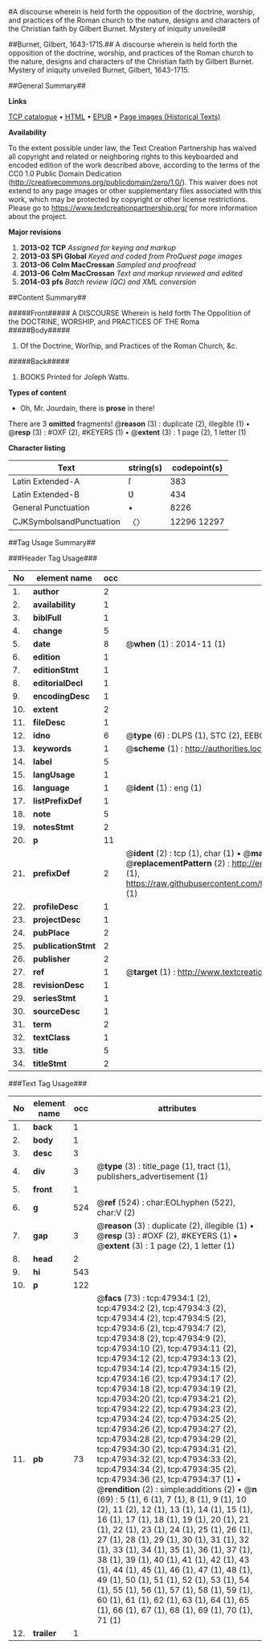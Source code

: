 #A discourse wherein is held forth the opposition of the doctrine, worship, and practices of the Roman church to the nature, designs and characters of the Christian faith by Gilbert Burnet. Mystery of iniquity unveiled#

##Burnet, Gilbert, 1643-1715.##
A discourse wherein is held forth the opposition of the doctrine, worship, and practices of the Roman church to the nature, designs and characters of the Christian faith by Gilbert Burnet.
Mystery of iniquity unveiled
Burnet, Gilbert, 1643-1715.

##General Summary##

**Links**

[TCP catalogue](http://www.ota.ox.ac.uk/tcp/)  • 
[HTML](http://tei.it.ox.ac.uk/tcp/Texts-HTML/free/A30/A30338.html)  • 
[EPUB](http://tei.it.ox.ac.uk/tcp/Texts-EPUB/free/A30/A30338.epub) • 
[Page images (Historical Texts)](https://historicaltexts.jisc.ac.uk/eebo-11631026e)

**Availability**

To the extent possible under law, the Text Creation Partnership has waived all copyright and related or neighboring rights to this keyboarded and encoded edition of the work described above, according to the terms of the CC0 1.0 Public Domain Dedication (http://creativecommons.org/publicdomain/zero/1.0/). This waiver does not extend to any page images or other supplementary files associated with this work, which may be protected by copyright or other license restrictions. Please go to https://www.textcreationpartnership.org/ for more information about the project.

**Major revisions**

1. __2013-02__ __TCP__ *Assigned for keying and markup*
1. __2013-03__ __SPi Global__ *Keyed and coded from ProQuest page images*
1. __2013-06__ __Colm MacCrossan__ *Sampled and proofread*
1. __2013-06__ __Colm MacCrossan__ *Text and markup reviewed and edited*
1. __2014-03__ __pfs__ *Batch review (QC) and XML conversion*

##Content Summary##

#####Front#####
A DISCOURSE Wherein is held forth The Oppoſition of the DOCTRINE, WORSHIP, and PRACTICES OF THE Roma
#####Body#####

1. Of the Doctrine, Worſhip, and Practices of the Roman Church, &c.

#####Back#####

1. BOOKS Printed for Joſeph Watts.

**Types of content**

  * Oh, Mr. Jourdain, there is **prose** in there!

There are 3 **omitted** fragments! 
 @__reason__ (3) : duplicate (2), illegible (1)  •  @__resp__ (3) : #OXF (2), #KEYERS (1)  •  @__extent__ (3) : 1 page (2), 1 letter (1)

**Character listing**


|Text|string(s)|codepoint(s)|
|---|---|---|
|Latin Extended-A|ſ|383|
|Latin Extended-B|Ʋ|434|
|General Punctuation|•|8226|
|CJKSymbolsandPunctuation|〈〉|12296 12297|

##Tag Usage Summary##

###Header Tag Usage###

|No|element name|occ|attributes|
|---|---|---|---|
|1.|__author__|2||
|2.|__availability__|1||
|3.|__biblFull__|1||
|4.|__change__|5||
|5.|__date__|8| @__when__ (1) : 2014-11 (1)|
|6.|__edition__|1||
|7.|__editionStmt__|1||
|8.|__editorialDecl__|1||
|9.|__encodingDesc__|1||
|10.|__extent__|2||
|11.|__fileDesc__|1||
|12.|__idno__|6| @__type__ (6) : DLPS (1), STC (2), EEBO-CITATION (1), OCLC (1), VID (1)|
|13.|__keywords__|1| @__scheme__ (1) : http://authorities.loc.gov/ (1)|
|14.|__label__|5||
|15.|__langUsage__|1||
|16.|__language__|1| @__ident__ (1) : eng (1)|
|17.|__listPrefixDef__|1||
|18.|__note__|5||
|19.|__notesStmt__|2||
|20.|__p__|11||
|21.|__prefixDef__|2| @__ident__ (2) : tcp (1), char (1)  •  @__matchPattern__ (2) : ([0-9\-]+):([0-9IVX]+) (1), (.+) (1)  •  @__replacementPattern__ (2) : http://eebo.chadwyck.com/downloadtiff?vid=$1&page=$2 (1), https://raw.githubusercontent.com/textcreationpartnership/Texts/master/tcpchars.xml#$1 (1)|
|22.|__profileDesc__|1||
|23.|__projectDesc__|1||
|24.|__pubPlace__|2||
|25.|__publicationStmt__|2||
|26.|__publisher__|2||
|27.|__ref__|1| @__target__ (1) : http://www.textcreationpartnership.org/docs/. (1)|
|28.|__revisionDesc__|1||
|29.|__seriesStmt__|1||
|30.|__sourceDesc__|1||
|31.|__term__|2||
|32.|__textClass__|1||
|33.|__title__|5||
|34.|__titleStmt__|2||


###Text Tag Usage###

|No|element name|occ|attributes|
|---|---|---|---|
|1.|__back__|1||
|2.|__body__|1||
|3.|__desc__|3||
|4.|__div__|3| @__type__ (3) : title_page (1), tract (1), publishers_advertisement (1)|
|5.|__front__|1||
|6.|__g__|524| @__ref__ (524) : char:EOLhyphen (522), char:V (2)|
|7.|__gap__|3| @__reason__ (3) : duplicate (2), illegible (1)  •  @__resp__ (3) : #OXF (2), #KEYERS (1)  •  @__extent__ (3) : 1 page (2), 1 letter (1)|
|8.|__head__|2||
|9.|__hi__|543||
|10.|__p__|122||
|11.|__pb__|73| @__facs__ (73) : tcp:47934:1 (2), tcp:47934:2 (2), tcp:47934:3 (2), tcp:47934:4 (2), tcp:47934:5 (2), tcp:47934:6 (2), tcp:47934:7 (2), tcp:47934:8 (2), tcp:47934:9 (2), tcp:47934:10 (2), tcp:47934:11 (2), tcp:47934:12 (2), tcp:47934:13 (2), tcp:47934:14 (2), tcp:47934:15 (2), tcp:47934:16 (2), tcp:47934:17 (2), tcp:47934:18 (2), tcp:47934:19 (2), tcp:47934:20 (2), tcp:47934:21 (2), tcp:47934:22 (2), tcp:47934:23 (2), tcp:47934:24 (2), tcp:47934:25 (2), tcp:47934:26 (2), tcp:47934:27 (2), tcp:47934:28 (2), tcp:47934:29 (2), tcp:47934:30 (2), tcp:47934:31 (2), tcp:47934:32 (2), tcp:47934:33 (2), tcp:47934:34 (2), tcp:47934:35 (2), tcp:47934:36 (2), tcp:47934:37 (1)  •  @__rendition__ (2) : simple:additions (2)  •  @__n__ (69) : 5 (1), 6 (1), 7 (1), 8 (1), 9 (1), 10 (2), 11 (2), 12 (1), 13 (1), 14 (1), 15 (1), 16 (1), 17 (1), 18 (1), 19 (1), 20 (1), 21 (1), 22 (1), 23 (1), 24 (1), 25 (1), 26 (1), 27 (1), 28 (1), 29 (1), 30 (1), 31 (1), 32 (1), 33 (1), 34 (1), 35 (1), 36 (1), 37 (1), 38 (1), 39 (1), 40 (1), 41 (1), 42 (1), 43 (1), 44 (1), 45 (1), 46 (1), 47 (1), 48 (1), 49 (1), 50 (1), 51 (1), 52 (1), 53 (1), 54 (1), 55 (1), 56 (1), 57 (1), 58 (1), 59 (1), 60 (1), 61 (1), 62 (1), 63 (1), 64 (1), 65 (1), 66 (1), 67 (1), 68 (1), 69 (1), 70 (1), 71 (1)|
|12.|__trailer__|1||

